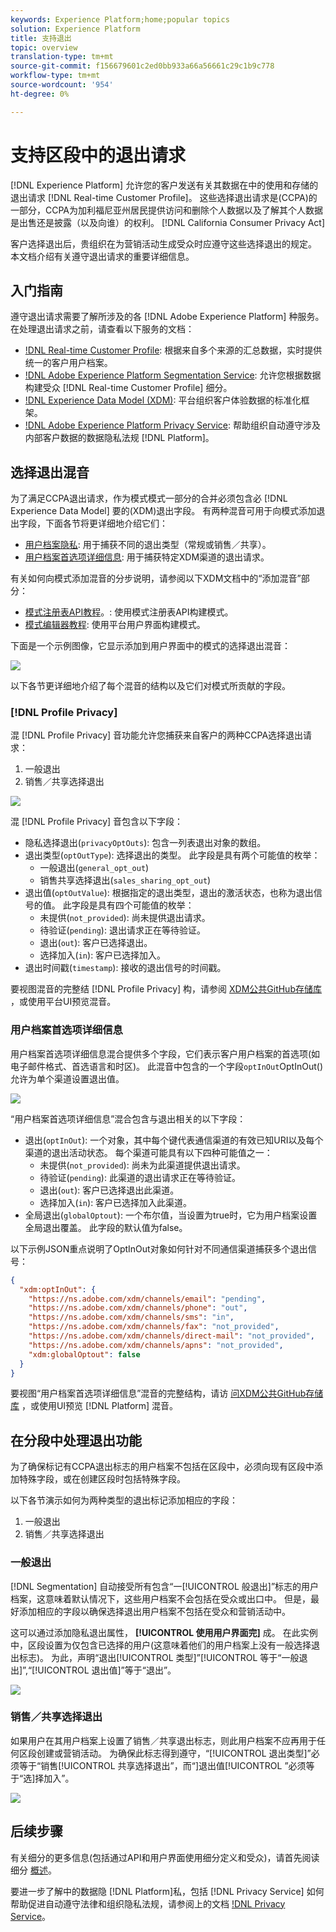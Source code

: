 ```yaml
---
keywords: Experience Platform;home;popular topics
solution: Experience Platform
title: 支持退出
topic: overview
translation-type: tm+mt
source-git-commit: f156679601c2ed0bb933a66a56661c29c1b9c778
workflow-type: tm+mt
source-wordcount: '954'
ht-degree: 0%

---
```



# 支持区段中的退出请求

[!DNL Experience Platform] 允许您的客户发送有关其数据在中的使用和存储的退出请求 [!DNL Real-time Customer Profile]。 这些选择退出请求是(CCPA)的一部分，CCPA为加利福尼亚州居民提供访问和删除个人数据以及了解其个人数据是出售还是披露（以及向谁）的权利。 [!DNL California Consumer Privacy Act]

客户选择退出后，贵组织在为营销活动生成受众时应遵守这些选择退出的规定。 本文档介绍有关遵守退出请求的重要详细信息。

## 入门指南

遵守退出请求需要了解所涉及的各 [!DNL Adobe Experience Platform] 种服务。 在处理退出请求之前，请查看以下服务的文档：

- [!DNL Real-time Customer Profile](../profile/home.md): 根据来自多个来源的汇总数据，实时提供统一的客户用户档案。
- [!DNL Adobe Experience Platform Segmentation Service](./home.md): 允许您根据数据构建受众 [!DNL Real-time Customer Profile] 细分。
- [!DNL Experience Data Model (XDM)](../xdm/home.md): 平台组织客户体验数据的标准化框架。
- [!DNL Adobe Experience Platform Privacy Service](../privacy-service/home.md): 帮助组织自动遵守涉及内部客户数据的数据隐私法规 [!DNL Platform]。

## 选择退出混音

为了满足CCPA退出请求，作为模式模式一部分的合并必须包含必 [!DNL Experience Data Model] 要的(XDM)退出字段。 有两种混音可用于向模式添加退出字段，下面各节将更详细地介绍它们：

- [用户档案隐私](#profile-privacy): 用于捕获不同的退出类型（常规或销售／共享）。
- [用户档案首选项详细信息](#profile-preferences-details): 用于捕获特定XDM渠道的退出请求。

有关如何向模式添加混音的分步说明，请参阅以下XDM文档中的“添加混音”部分：
- [模式注册表API教程](../xdm/api/getting-started.md)。: 使用模式注册表API构建模式。
- [模式编辑器教程](../xdm/tutorials/create-schema-ui.md): 使用平台用户界面构建模式。

下面是一个示例图像，它显示添加到用户界面中的模式的选择退出混音：

![](images/opt-outs/opt-out-mixins-user-interface.png)

以下各节更详细地介绍了每个混音的结构以及它们对模式所贡献的字段。

### [!DNL Profile Privacy]

混 [!DNL Profile Privacy] 音功能允许您捕获来自客户的两种CCPA选择退出请求：

1. 一般退出
2. 销售／共享选择退出

![](images/opt-outs/profile-privacy.png)

混 [!DNL Profile Privacy] 音包含以下字段：

- 隐私选择退出(`privacyOptOuts`): 包含一列表退出对象的数组。
- 退出类型(`optOutType`): 选择退出的类型。 此字段是具有两个可能值的枚举：
   - 一般退出(`general_opt_out`)
   - 销售共享选择退出(`sales_sharing_opt_out`)
- 退出值(`optOutValue`): 根据指定的退出类型，退出的激活状态，也称为退出信号的值。 此字段是具有四个可能值的枚举：
   - 未提供(`not_provided`): 尚未提供退出请求。
   - 待验证(`pending`): 退出请求正在等待验证。
   - 退出(`out`): 客户已选择退出。
   - 选择加入(`in`): 客户已选择加入。
- 退出时间戳(`timestamp`): 接收的退出信号的时间戳。

要视图混音的完整结 [!DNL Profile Privacy] 构，请参阅 [XDM公共GitHub存储库](https://github.com/adobe/xdm/blob/master/schemas/context/profile-privacy.schema.json) ，或使用平台UI预览混音。

### 用户档案首选项详细信息

用户档案首选项详细信息混合提供多个字段，它们表示客户用户档案的首选项(如电子邮件格式、首选语言和时区)。 此混音中包含的一个字段`optInOut`OptInOut()允许为单个渠道设置退出值。

![](images/opt-outs/profile-preferences-details.png)

“用户档案首选项详细信息”混合包含与退出相关的以下字段：

- 退出(`optInOut`): 一个对象，其中每个键代表通信渠道的有效已知URI以及每个渠道的退出活动状态。 每个渠道可能具有以下四种可能值之一：
   - 未提供(`not_provided`): 尚未为此渠道提供退出请求。
   - 待验证(`pending`): 此渠道的退出请求正在等待验证。
   - 退出(`out`): 客户已选择退出此渠道。
   - 选择加入(`in`): 客户已选择加入此渠道。
- 全局退出(`globalOptout`): 一个布尔值，当设置为true时，它为用户档案设置全局退出覆盖。 此字段的默认值为false。

以下示例JSON重点说明了OptInOut对象如何针对不同通信渠道捕获多个退出信号：

```json
{
  "xdm:optInOut": {
    "https://ns.adobe.com/xdm/channels/email": "pending",
    "https://ns.adobe.com/xdm/channels/phone": "out",
    "https://ns.adobe.com/xdm/channels/sms": "in",
    "https://ns.adobe.com/xdm/channels/fax": "not_provided",
    "https://ns.adobe.com/xdm/channels/direct-mail": "not_provided",
    "https://ns.adobe.com/xdm/channels/apns": "not_provided",
    "xdm:globalOptout": false
  }
}
```

要视图“用户档案首选项详细信息”混音的完整结构，请访 [问XDM公共GitHub存储库](https://github.com/adobe/xdm/blob/master/schemas/context/profile-preferences-details.schema.json) ，或使用UI预览 [!DNL Platform] 混音。

## 在分段中处理退出功能

为了确保标记有CCPA退出标志的用户档案不包括在区段中，必须向现有区段中添加特殊字段，或在创建区段时包括特殊字段。

以下各节演示如何为两种类型的退出标记添加相应的字段：
1. 一般退出
2. 销售／共享选择退出

### 一般退出

[!DNL Segmentation] 自动接受所有包含“一[!UICONTROL 般退出]”标志的用户档案，这意味着默认情况下，这些用户档案不会包括在受众或出口中。 但是，最好添加相应的字段以确保选择退出用户档案不包括在受众和营销活动中。

这可以通过添加隐私退出属性， **[!UICONTROL 使用用户界面完]** 成。 在此实例中，区段设置为仅包含已选择的用户(这意味着他们的用户档案上没有一般选择退出标志)。 为此，声明“退出[!UICONTROL 类型]”[!UICONTROL 等于“一般退出]”,“[!UICONTROL 退出值]”等于“退出”。

![](images/opt-outs/segment-general-opt-out.png)

### 销售／共享选择退出

如果用户在其用户档案上设置了销售／共享退出标志，则此用户档案不应再用于任何区段创建或营销活动。 为确保此标志得到遵守，“[!UICONTROL 退出类型]”必须等于“销售[!UICONTROL 共享选择退出”，而“]退出值[!UICONTROL ”必须等于“选]择加入”。

![](images/opt-outs/segment-sales-sharing-opt-out.png)

<!-- ### Overriding default exclusions

In some instances, such as building a segment of people who have opted out, it may be necessary to override the default exclusion of opted-out profiles. This override can be done via the API or in the Segment Builder user interface. -->

## 后续步骤

有关细分的更多信息(包括通过API和用户界面使用细分定义和受众)，请首先阅读细分 [概述](./home.md)。

要进一步了解中的数据隐 [!DNL Platform]私，包括 [!DNL Privacy Service] 如何帮助促进自动遵守法律和组织隐私法规，请参阅上的文档 [!DNL Privacy Service](../privacy-service/home.md)。
